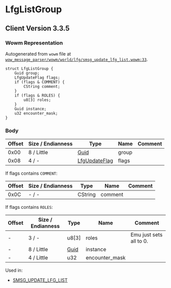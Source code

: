 # LfgListGroup

## Client Version 3.3.5

### Wowm Representation

Autogenerated from `wowm` file at [`wow_message_parser/wowm/world/lfg/smsg_update_lfg_list.wowm:33`](https://github.com/gtker/wow_messages/tree/main/wow_message_parser/wowm/world/lfg/smsg_update_lfg_list.wowm#L33).
```rust,ignore
struct LfgListGroup {
    Guid group;
    LfgUpdateFlag flags;
    if (flags & COMMENT) {
        CString comment;
    }
    if (flags & ROLES) {
        u8[3] roles;
    }
    Guid instance;
    u32 encounter_mask;
}
```
### Body

| Offset | Size / Endianness | Type | Name | Comment |
| ------ | ----------------- | ---- | ---- | ------- |
| 0x00 | 8 / Little | [Guid](../types/packed-guid.md) | group |  |
| 0x08 | 4 / - | [LfgUpdateFlag](lfgupdateflag.md) | flags |  |

If flags contains `COMMENT`:

| Offset | Size / Endianness | Type | Name | Comment |
| ------ | ----------------- | ---- | ---- | ------- |
| 0x0C | - / - | CString | comment |  |

If flags contains `ROLES`:

| Offset | Size / Endianness | Type | Name | Comment |
| ------ | ----------------- | ---- | ---- | ------- |
| - | 3 / - | u8[3] | roles | Emu just sets all to 0. |
| - | 8 / Little | [Guid](../types/packed-guid.md) | instance |  |
| - | 4 / Little | u32 | encounter_mask |  |


Used in:
* [SMSG_UPDATE_LFG_LIST](smsg_update_lfg_list.md)

